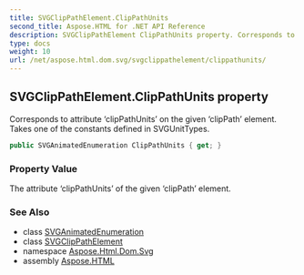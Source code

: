 ```yaml
---
title: SVGClipPathElement.ClipPathUnits
second_title: Aspose.HTML for .NET API Reference
description: SVGClipPathElement ClipPathUnits property. Corresponds to attribute clipPathUnits on the given clipPath element. Takes one of the constants defined in SVGUnitTypes
type: docs
weight: 10
url: /net/aspose.html.dom.svg/svgclippathelement/clippathunits/
---
```

## SVGClipPathElement.ClipPathUnits property

Corresponds to attribute ‘clipPathUnits’ on the given ‘clipPath’ element. Takes one of the constants defined in SVGUnitTypes.

```csharp
public SVGAnimatedEnumeration ClipPathUnits { get; }
```

### Property Value

The attribute ‘clipPathUnits’ of the given ‘clipPath’ element.

### See Also

* class [SVGAnimatedEnumeration](../../../aspose.html.dom.svg.datatypes/svganimatedenumeration/)
* class [SVGClipPathElement](../)
* namespace [Aspose.Html.Dom.Svg](../../../aspose.html.dom.svg/)
* assembly [Aspose.HTML](../../../)
